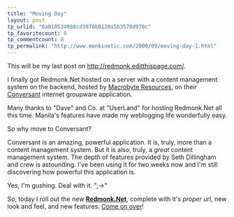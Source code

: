 ```yaml
---
title: "Moving Day"
layout: post
tp_urlid: "6a010534988cd3970b0120a5b3570d970c"
tp_favoritecount: 0
tp_commentcount: 0
tp_permalink: "http://www.monkinetic.com/2000/09/moving-day-1.html"
---
```

This will be my last post on http://redmonk.editthispage.com/.

I finally got Redmonk.Net hosted on a server with a content management system on the backend, hosted by <a href="http://www.macrobyteresources.com/">Macrobyte Resources</a>, on their <a href="http://www.macrobyteresources.com/conversant/">Conversant</a> internet groupware application.

Many thanks to &quot;Dave&quot; and Co. at &quot;UserLand&quot; for hosting Redmonk.Net all this time. Manila&#39;s features have made my weblogging life wonderfully easy.

So why move to Conversant?

Conversant is an amazing, powerful application. It is, truly, more than a content management system. But it is also, truly, a <i>great</i> content management system. The depth of features provided by Seth Dillingham and crew is astounding. I&#39;ve been using it for two weeks now and I&#39;m still discovering how powerful this application is.

Yes, I&#39;m gushing. Deal with it. &quot;;-&gt;&quot;

So, today I roll out the new <a href="http://www.redmonk.net"><b>Redmonk.Net</b></a>, complete with it&#39;s <i>proper</i> url, new look and feel, and new features. <a href="http://www.redmonk.net">Come on over</a>!
